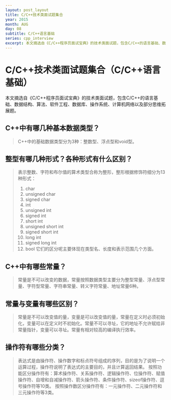 ```yaml
---
layout: post_layout
title: C/C++技术类面试题集合
year: 2015
month: AUG
day: 08
subtitle: C/C++语言基础
series: cpp_interview
excerpt: 本文摘选自《C/C++程序员面试宝典》的技术类面试题，包含C/C++的语言基础、数据结构、算法、软件工程、数据库、操作系统、计算机网络以及部分思维拓展题。
---
```


C/C++技术类面试题集合（C/C++语言基础）
=====

本文摘选自《C/C++程序员面试宝典》的技术类面试题，包含C/C++的语言基础、数据结构、算法、软件工程、数据库、操作系统、计算机网络以及部分思维拓展题。

C++中有哪几种基本数据类型？
---------------

> C++中的基础数据类型分为3种：整数型、浮点型和void型。

## 整型有哪几种形式？各种形式有什么区别？ ##

> 表示整数、字符和布尔值的算术类型合称为整形，整形根据修饰符细分为13种形式：
>  1. char
>  2. unsigned char
>  3. signed char
>  4. int
>  5. unsigned int
>  6. signed int
>  7. short int
>  8. unsigned short int
>  9. signed short int
>  10. long int
>  11. signed long int
>  12. bool
>  它们的区分呢主要体现在类型名、长度和表示范围几个方面。

## C++中有哪些常量？ ##

> 常量是不可以改变的数据，常量按照数据类型主要分为整型常量、浮点型常量、字符型常量、字符串常量、转义字符常量、地址常量6种。

## 常量与变量有哪些区别？ ##

> 常量是不可以改变值的量，变量是可以改变值的量，常量在定义时必须初始化，变量可以在定义时不初始化。常量不可以寻址，它的地址不允许赋给非常量指针，变量可以寻址。常量有相对较高的编译执行效率。

## 操作符有哪些分类？ ##

> 表达式是由操作符、操作数字和标点符号组成的序列，目的是为了说明一个运算过程，操作符说明了表达式的主要目的，并且计算返回结果。
> 按照功能区分操作符有：算术操作符、关系操作符、逻辑操作符、位操作符、赋值操作符、自增和自减操作符、箭头操作符、条件操作符、sizeof操作符、逗号操作符等10类。
> 按照操作数区分操作符有：一元操作符、二元操作符和三元操作符等3类。

